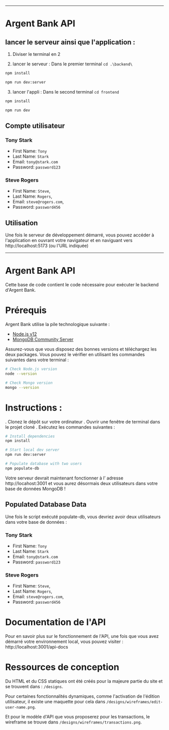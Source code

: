 *******************************************************************************
# Argent Bank API

## lancer le serveur ainsi que l'application :

1. Diviser le terminal en 2

2. lancer le serveur :
Dans le premier terminal `cd .\backend\`

```bash
npm install

npm run dev:server
```
3. lancer l'appli :
Dans le second terminal `cd frontend `

```bash
npm install

npm run dev 
```

## Compte utilisateur 

### Tony Stark

- First Name: `Tony`
- Last Name: `Stark`
- Email: `tony@stark.com`
- Password: `password123`

### Steve Rogers

- First Name: `Steve`,
- Last Name: `Rogers`,
- Email: `steve@rogers.com`,
- Password: `password456`

## Utilisation 

Une fois le serveur de développement démarré, vous pouvez accéder à l'application en ouvrant votre navigateur et en naviguant vers http://localhost:5173 (ou l'URL indiquée)

******************************************************************************



# Argent Bank API

Cette base de code contient le code nécessaire pour exécuter le backend d'Argent Bank.

# Prérequis

Argent Bank utilise la pile technologique suivante :

- [Node.js v12](https://nodejs.org/en/)
- [MongoDB Community Server](https://www.mongodb.com/try/download/community)

Assurez-vous que vous disposez des bonnes versions et téléchargez les deux packages. Vous pouvez le vérifier en utilisant les commandes suivantes dans votre terminal :

```bash
# Check Node.js version
node --version

# Check Mongo version
mongo --version
```

# Instructions :

. Clonez le dépôt sur votre ordinateur
. Ouvrir une fenêtre de terminal dans le projet cloné
. Exécutez les commandes suivantes :

```bash
# Install dependencies
npm install

# Start local dev server
npm run dev:server

# Populate database with two users
npm populate-db
```

Votre serveur devrait maintenant fonctionner à l’ adresse http://locahost:3001 et vous aurez désormais deux utilisateurs dans votre base de données MongoDB !

## Populated Database Data

Une fois le script exécuté populate-db, vous devriez avoir deux utilisateurs dans votre base de données :

### Tony Stark

- First Name: `Tony`
- Last Name: `Stark`
- Email: `tony@stark.com`
- Password: `password123`

### Steve Rogers

- First Name: `Steve`,
- Last Name: `Rogers`,
- Email: `steve@rogers.com`,
- Password: `password456`

 # Documentation de l'API

Pour en savoir plus sur le fonctionnement de l'API, une fois que vous avez démarré votre environnement local, vous pouvez visiter : http://localhost:3001/api-docs

# Ressources de conception

Du HTML et du CSS statiques ont été créés pour la majeure partie du site et se trouvent dans : `/designs`.

Pour certaines fonctionnalités dynamiques, comme l'activation de l'édition utilisateur, il existe une maquette pour cela dans `/designs/wireframes/edit-user-name.png`.

Et pour le modèle d'API que vous proposerez pour les transactions, le wireframe se trouve dans `/designs/wireframes/transactions.png`.


